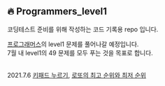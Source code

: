 🔥 Programmers_level1
--------------
코딩테스트 준비를 위해 작성하는 코드 기록용 repo 입니다.<br>

<a href='https://programmers.co.kr/learn/challenges'>프로그래머스</a>의 level1 문제를 풀어나갈 예정입니다.<br>
7월 내 level1의 49 문제를 모두 푸는 것을 목표로 합니다.<br><br>

2021.7.6 <a href='https://www.notion.so/69b589cef23d44879b209ead57f52d79'>키패드 누르기</a>, <a href='https://www.notion.so/e9897bd01aab4bfdabc8fcacdbece67d'>로또의 최고 순위와 최저 순위</a>
